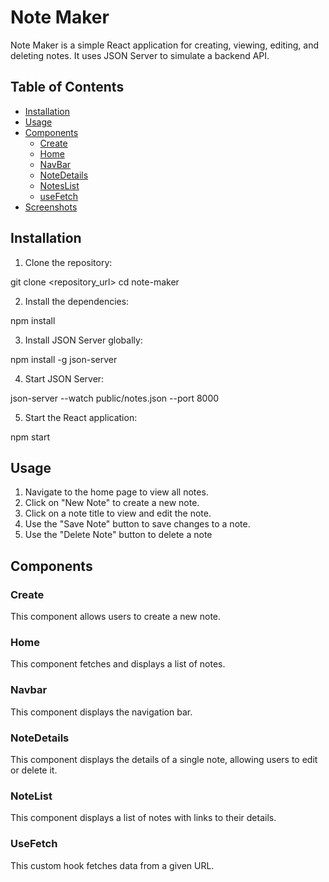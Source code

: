 # Note Maker

Note Maker is a simple React application for creating, viewing, editing, and deleting notes. It uses JSON Server to simulate a backend API.

## Table of Contents

- [Installation](#installation)
- [Usage](#usage)
- [Components](#components)
  - [Create](#create)
  - [Home](#home)
  - [NavBar](#navbar)
  - [NoteDetails](#notedetails)
  - [NotesList](#noteslist)
  - [useFetch](#usefetch)
- [Screenshots](#screenshots)

## Installation

1. Clone the repository:

git clone <repository_url>
cd note-maker

2. Install the dependencies:

npm install

3. Install JSON Server globally:

npm install -g json-server

4. Start JSON Server:

json-server --watch public/notes.json --port 8000

5. Start the React application:

npm start

## Usage 

1. Navigate to the home page to view all notes.
2. Click on "New Note" to create a new note.
3. Click on a note title to view and edit the note.
4. Use the "Save Note" button to save changes to a note.
5. Use the "Delete Note" button to delete a note

## Components

### Create 

This component allows users to create a new note.

### Home

This component fetches and displays a list of notes.

### Navbar  

This component displays the navigation bar.

### NoteDetails  

This component displays the details of a single note, allowing users to edit or delete it.

### NoteList 

This component displays a list of notes with links to their details.

### UseFetch 

This custom hook fetches data from a given URL.



